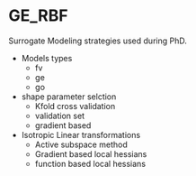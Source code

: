 # GE_RBF
 Surrogate Modeling strategies used during PhD.

- Models types
    - fv
    - ge
    - go
- shape parameter selction
    - Kfold cross validation
    - validation set
    - gradient based
- Isotropic Linear transformations
    - Active subspace method
    - Gradient based local hessians
    - function based local hessians